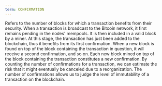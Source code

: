 ```yaml
---
term: CONFIRMATION
---
```


Refers to the number of blocks for which a transaction benefits from their security. When a transaction is broadcast to the Bitcoin network, it first remains pending in the nodes' mempools. It is then included in a valid block by a miner. At this stage, the transaction has just been added to the blockchain, thus it benefits from its first confirmation. When a new block is found on top of the block containing the transaction in question, it will receive a second confirmation, and so on. Each new block mined on top of the block containing the transaction constitutes a new confirmation. By counting the number of confirmations for a transaction, we can estimate the risk that it might eventually be canceled due to a reorganization. The number of confirmations allows us to judge the level of immutability of a transaction on the blockchain.